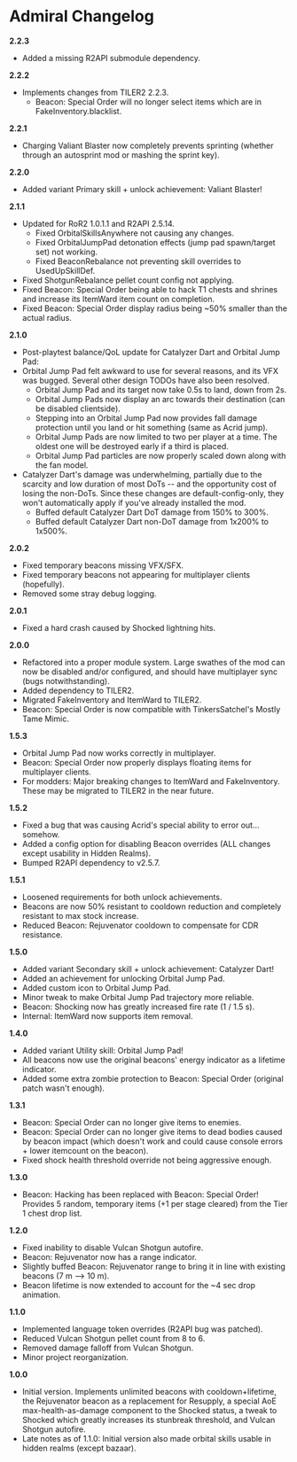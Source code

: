 ﻿# Admiral Changelog

**2.2.3**

- Added a missing R2API submodule dependency.

**2.2.2**

- Implements changes from TILER2 2.2.3.
	- Beacon: Special Order will no longer select items which are in FakeInventory.blacklist.

**2.2.1**

- Charging Valiant Blaster now completely prevents sprinting (whether through an autosprint mod or mashing the sprint key).

**2.2.0**

- Added variant Primary skill + unlock achievement: Valiant Blaster!

**2.1.1**

- Updated for RoR2 1.0.1.1 and R2API 2.5.14.
	- Fixed OrbitalSkillsAnywhere not causing any changes.
	- Fixed OrbitalJumpPad detonation effects (jump pad spawn/target set) not working.
	- Fixed BeaconRebalance not preventing skill overrides to UsedUpSkillDef.
- Fixed ShotgunRebalance pellet count config not applying.
- Fixed Beacon: Special Order being able to hack T1 chests and shrines and increase its ItemWard item count on completion.
- Fixed Beacon: Special Order display radius being ~50% smaller than the actual radius.

**2.1.0**

- Post-playtest balance/QoL update for Catalyzer Dart and Orbital Jump Pad:
- Orbital Jump Pad felt awkward to use for several reasons, and its VFX was bugged. Several other design TODOs have also been resolved.
	- Orbital Jump Pad and its target now take 0.5s to land, down from 2s.
	- Orbital Jump Pads now display an arc towards their destination (can be disabled clientside).
	- Stepping into an Orbital Jump Pad now provides fall damage protection until you land or hit something (same as Acrid jump).
	- Orbital Jump Pads are now limited to two per player at a time. The oldest one will be destroyed early if a third is placed.
	- Orbital Jump Pad particles are now properly scaled down along with the fan model.
- Catalyzer Dart's damage was underwhelming, partially due to the scarcity and low duration of most DoTs -- and the opportunity cost of losing the non-DoTs. Since these changes are default-config-only, they won't automatically apply if you've already installed the mod.
	- Buffed default Catalyzer Dart DoT damage from 150% to 300%.
	- Buffed default Catalyzer Dart non-DoT damage from 1x200% to 1x500%.

**2.0.2**

- Fixed temporary beacons missing VFX/SFX.
- Fixed temporary beacons not appearing for multiplayer clients (hopefully).
- Removed some stray debug logging.

**2.0.1**

- Fixed a hard crash caused by Shocked lightning hits.

**2.0.0**

- Refactored into a proper module system. Large swathes of the mod can now be disabled and/or configured, and should have multiplayer sync (bugs notwithstanding).
- Added dependency to TILER2.
- Migrated FakeInventory and ItemWard to TILER2.
- Beacon: Special Order is now compatible with TinkersSatchel's Mostly Tame Mimic.

**1.5.3**

- Orbital Jump Pad now works correctly in multiplayer.
- Beacon: Special Order now properly displays floating items for multiplayer clients.
- For modders: Major breaking changes to ItemWard and FakeInventory. These may be migrated to TILER2 in the near future.

**1.5.2**

- Fixed a bug that was causing Acrid's special ability to error out... somehow.
- Added a config option for disabling Beacon overrides (ALL changes except usability in Hidden Realms).
- Bumped R2API dependency to v2.5.7.

**1.5.1**

- Loosened requirements for both unlock achievements.
- Beacons are now 50% resistant to cooldown reduction and completely resistant to max stock increase.
- Reduced Beacon: Rejuvenator cooldown to compensate for CDR resistance.

**1.5.0**

- Added variant Secondary skill + unlock achievement: Catalyzer Dart!
- Added an achievement for unlocking Orbital Jump Pad.
- Added custom icon to Orbital Jump Pad.
- Minor tweak to make Orbital Jump Pad trajectory more reliable.
- Beacon: Shocking now has greatly increased fire rate (1 / 1.5 s).
- Internal: ItemWard now supports item removal.

**1.4.0**

- Added variant Utility skill: Orbital Jump Pad!
- All beacons now use the original beacons' energy indicator as a lifetime indicator.
- Added some extra zombie protection to Beacon: Special Order (original patch wasn't enough).

**1.3.1**

- Beacon: Special Order can no longer give items to enemies.
- Beacon: Special Order can no longer give items to dead bodies caused by beacon impact (which doesn't work and could cause console errors + lower itemcount on the beacon).
- Fixed shock health threshold override not being aggressive enough.

**1.3.0**

- Beacon: Hacking has been replaced with Beacon: Special Order! Provides 5 random, temporary items (+1 per stage cleared) from the Tier 1 chest drop list.

**1.2.0**

- Fixed inability to disable Vulcan Shotgun autofire.
- Beacon: Rejuvenator now has a range indicator.
- Slightly buffed Beacon: Rejuvenator range to bring it in line with existing beacons (7 m --> 10 m).
- Beacon lifetime is now extended to account for the ~4 sec drop animation.

**1.1.0**

- Implemented language token overrides (R2API bug was patched).
- Reduced Vulcan Shotgun pellet count from 8 to 6.
- Removed damage falloff from Vulcan Shotgun.
- Minor project reorganization.

**1.0.0**

- Initial version. Implements unlimited beacons with cooldown+lifetime, the Rejuvenator beacon as a replacement for Resupply, a special AoE max-health-as-damage component to the Shocked status, a tweak to Shocked which greatly increases its stunbreak threshold, and Vulcan Shotgun autofire.
- Late notes as of 1.1.0: Initial version also made orbital skills usable in hidden realms (except bazaar).